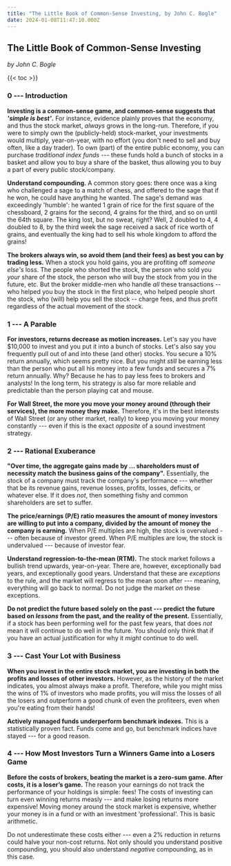 ```yaml
---
title: "The Little Book of Common-Sense Investing, by John C. Bogle"
date: 2024-01-08T11:47:10.000Z
---
```


## The Little Book of Common-Sense Investing

_by John C. Bogle_

{{< toc >}}

### 0 --- Introduction

**Investing is a common-sense game, and common-sense suggests that _'simple is best'_.** For instance, evidence plainly proves that the economy, and thus the stock market, _always_ grows in the long-run. Therefore, if you were to simply own the (publicly-held) stock-market, your investments would multiply, year-on-year, with no effort (you don't need to sell and buy often, like a day trader). To own (part) of the entire public economy, you can purchase _traditional index funds_ --- these funds hold a bunch of stocks in a basket and allow you to buy a share of the basket, thus allowing you to buy a part of every public stock/company.

**Understand compounding.** A common story goes: there once was a king who challenged a sage to a match of chess, and offered to the sage that if he won, he could have anything he wanted. The sage's demand was exceedingly 'humble': he wanted 1 grain of rice for the first square of the chessboard, 2 grains for the second, 4 grains for the third, and so on until the 64th square. The king lost, but no sweat, right? Well, 2 doubled to 4, 4 doubled to 8, by the third week the sage received a sack of rice worth of grains, and eventually the king had to sell his whole kingdom to afford the grains!

**The brokers always win, so avoid them (and their fees) as best you can by trading less.** When a stock you hold gains, you are profiting off _someone else's_ loss. The people who shorted the stock, the person who sold you _your_ share of the stock, the person who will buy the stock from you in the future, etc. But the broker middle-men who handle _all_ these transactions -- who helped you buy the stock in the first place, who helped people short the stock, who (will) help you sell the stock -- charge fees, and thus profit regardless of the actual movement of the stock.

### 1 --- A Parable

**For investors, returns decrease as motion increases.** Let's say you have $10,000 to invest and you put it into a bunch of stocks. Let's also say you frequently pull out of and into these (and other) stocks. You secure a 10% return annually, which seems pretty nice. But you might _still_ be earning less than the person who put all his money into a few funds and secures a 7% return annually. Why? Because he has to pay less fees to brokers and analysts! In the long term, his strategy is also far more reliable and predictable than the person playing cat and mouse.

**For Wall Street, the more you move your money around (through their services), the more money they make.** Therefore, it's in the best interests of Wall Street (or any other market, really) to keep you moving your money constantly --- even if this is the exact _opposite_ of a sound investment strategy.

### 2 --- Rational Exuberance

**"Over time, the aggregate gains made by ... shareholders must of necessity match the business gains of the company".** Essentially, the stock of a company must track the company's performance --- whether that be its revenue gains, revenue losses, profits, losses, deficits, or whatever else. If it does _not_, then something fishy and common shareholders are set to suffer.

**The price/earnings (P/E) ratio measures the amount of money investors are willing to put into a company, divided by the amount of money the company is earning.** When P/E multiples are high, the stock is overvalued --- often because of investor greed. When P/E multiples are low, the stock is undervalued --- because of investor fear.

**Understand regression-to-the-mean (RTM).** The stock market follows a bullish trend upwards, year-on-year. There are, however, exceptionally bad years, and exceptionally good years. Understand that these are _exceptions_ to the rule, and the market will regress to the mean soon after --- meaning, everything will go back to normal. Do not judge the market _on_ these exceptions.

**Do not predict the future based solely on the past --- predict the future based on _lessons_ from the past, and the reality of the present.** Essentially, if a stock has been performing well for the past few years, that does _not_ mean it will continue to do well in the future. You should only think that if you have an actual justification for why it _might_ continue to do well.

### 3 --- Cast Your Lot with Business

**When you invest in the entire stock market, you are investing in both the profits and losses of other investors.** However, as the history of the market indicates, you almost always make a profit. Therefore, while you might miss the wins of 1% of investors who made profits, you will miss the losses of all the losers and outperform a good chunk of even the profiteers, even when you're eating from their hands!

**Actively managed funds underperform benchmark indexes.** This is a statistically proven fact. Funds come and go, but benchmark indices have stayed --- for a good reason.

### 4 --- How Most Investors Turn a Winners Game into a Losers Game

**Before the costs of brokers, beating the market is a zero-sum game. After costs, it is a loser’s game.** The reason your earnings do not track the performance of your holdings is simple: fees! The costs of investing can turn even winning returns measly --- and make losing returns more expensive! Moving money around the stock market is expensive, whether your money is in a fund or with an investment 'professional'. This is basic arithmetic.

Do not underestimate these costs either --- even a 2% reduction in returns could halve your non-cost returns. Not only should you understand positive compounding, you should also understand *negative* compounding, as in this case.
